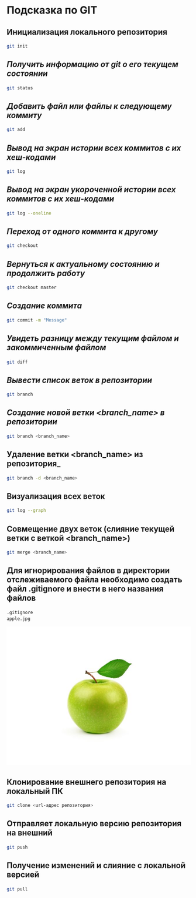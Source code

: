# Подсказка по GIT

## **Инициализация локального репозитория**
```sh
git init
```
## ***Получить информацию от git о его текущем состоянии***
```sh
git status
```
## *Добавить файл или файлы к следующему коммиту*
```sh
git add
```
## *Вывод на экран истории всех коммитов с их хеш-кодами*
```sh
git log
```
## *Вывод на экран укороченной истории всех коммитов с их хеш-кодами*
```sh
git log --oneline
```
## *Переход от одного коммита к другому*
```sh
git checkout
```
## *Вернуться к актуальному состоянию и продолжить работу*
```sh
git checkout master
```
## *Создание коммита*
```sh
git commit -m "Message"
```
## *Увидеть разницу между текущим файлом и закоммиченным файлом*
```sh
git diff
```
## *Вывести список веток в репозитории*
```sh
git branch
```
## _Создание новой ветки **<branch_name>** в репозитории_
```sh
git branch <branch_name>
```
## Удаление ветки **<branch_name>** из репозитория_
```sh
git branch -d <branch_name>
```
## Визуализация всех веток
```sh
git log --graph
```
## Совмещение двух веток (слияние текущей ветки с веткой **<branch_name>**)
```sh
git merge <branch_name>
```
## Для игнорирования файлов в директории отслеживаемого файла необходимо создать файл **.gitignore** и внести в него названия файлов
```sh
.gitignore
apple.jpg
```
![яблоко](apple.jpg)
## Клонирование внешнего репозитория на локальный ПК
```sh
git clone <url-адрес репозитория>
```
## Отправляет локальную версию репозитория на внешний
```sh
git push
```
## Получение изменений и слияние с локальной версией
```sh
git pull 
```
